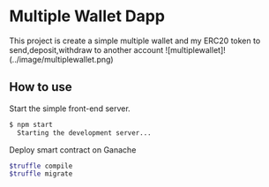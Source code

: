 # Multiple Wallet Dapp
This project is create a simple multiple wallet and my ERC20 token
to send,deposit,withdraw to another account 
![multiplewallet]!(../image/multiplewallet.png)
## How to use 

Start the simple front-end server.

```sh
$ npm start
  Starting the development server...
```
Deploy smart contract on Ganache

```sh
$truffle compile
$truffle migrate 
```

